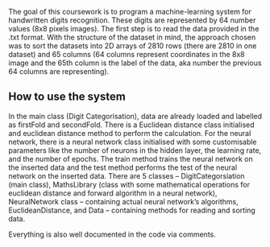 The goal of this coursework is to program a machine-learning system for handwritten digits recognition. 
These digits are represented by 64 number values (8x8 pixels images). 
The first step is to read the data provided in the .txt format. With the structure of the dataset in mind, 
the approach chosen was to sort the datasets into 2D arrays of 2810 rows (there are 2810 in one dataset) and 65 columns 
(64 columns represent coordinates in the 8x8 image and the 65th column is the label of the data, 
aka number the previous 64 columns are representing).

<h2> How to use the system </h2>

In the main class (Digit Categorisation), data are already loaded and labelled as firstFold and secondFold. 
There is a Euclidean distance class initialised and euclidean distance method to perform the calculation.
For the neural network, there is a neural network class initialised with some customisable parameters like 
the number of neurons in the hidden layer, the learning rate, and the number of epochs. 
The train method trains the neural network on the inserted data and the test method performs 
the test of the neural network on the inserted data.
There are 5 classes – DigitCategorsiation (main class), 
MathsLibrary (class with some mathematical operations for euclidean distance and forward algorithm in a neural network), 
NeuralNetwork class – containing actual neural network’s algorithms, EuclideanDistance, 
and Data – containing methods for reading and sorting data.

Everything is also well documented in the code via comments.

